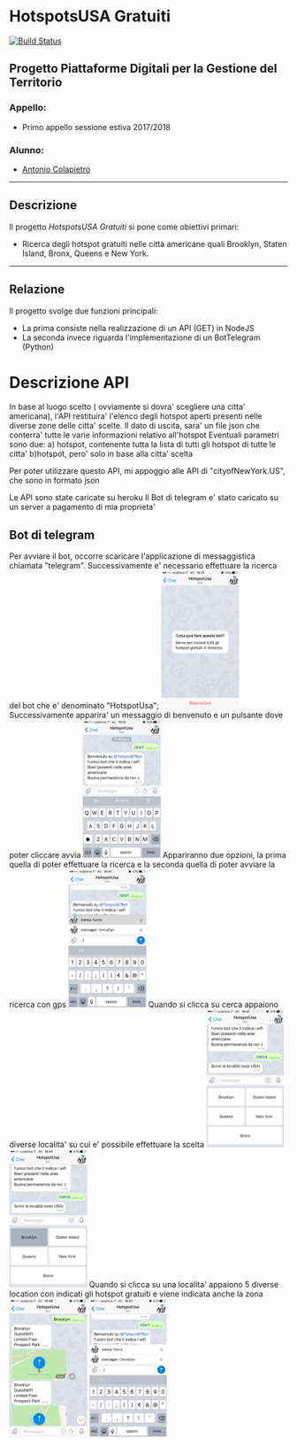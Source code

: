 # HotspotsUSA Gratuiti #
[![Build Status](https://travis-ci.org/acolapietro2/progetto-pdgt.svg?branch=master)](https://travis-ci.org/acolapietro2/progetto-pdgt)

## Progetto Piattaforme Digitali per la Gestione del Territorio ##

### Appello: ###
* Primo appello sessione estiva 2017/2018

### Alunno: ###
* [Antonio Colapietro](https://github.com/acolapietro2)

-----------------------------------------------------

## Descrizione ##

Il progetto _HotspotsUSA Gratuiti_ si pone come obiettivi primari:
* Ricerca degli hotspot gratuiti nelle città americane quali Brooklyn, Staten Island, Bronx, Queens e New York.

-----------------------------------------------------

## Relazione ##

Il progetto svolge due funzioni principali:
* La prima consiste nella realizzazione di un API (GET) in NodeJS
* La seconda invece riguarda l'implementazione di un BotTelegram (Python)

<h1>Descrizione API </h1>
In base al luogo scelto ( ovviamente si dovra' scegliere una citta' americana), l'API restituira' l'elenco degli hotspot aperti presenti nelle diverse zone delle citta' scelte.
Il dato di uscita, sara' un file json che conterra' tutte le varie informazioni relativo all'hotspot
Eventuali parametri sono due:
a) hotspot, contenente tutta la lista di tutti gli hotspot di tutte le citta'
b)hotspot, pero' solo in base alla citta' scelta

Per poter utilizzare questo API, mi appoggio alle API di "cityofNewYork.US", che sono in formato json

Le API sono state caricate su heroku
Il Bot di telegram e' stato caricato su un server a pagamento di mia proprieta'

<h2>Bot di telegram </h2>
Per avviare il bot, occorre scaricare l'applicazione di messaggistica chiamata "telegram". Successivamente e' necessario effettuare la ricerca del bot che e' denominato "HotspotUsa";
<a><img src='Immagini/inizializzazioneBot.PNG' height='250' alt='ScreenShot'/></a>
Successivamente apparira' un messaggio di benvenuto  e un pulsante dove poter cliccare avvia
<a><img src='Immagini/benvenuto su tonyco97bot.PNG' height='250' alt='ScreenShot'/></a>
Appariranno due opzioni, la prima quella di poter effettuare la ricerca e la seconda quella di poter avviare la ricerca con gps
<a><img src='Immagini/IMG quandoclicchisucercaquellogiusto.PNG' height='250' alt='ScreenShot'/></a>
Quando si clicca su cerca appaiono diverse localita' su cui e' possibile effettuare la scelta
<a><img src='Immagini/IMG quandoclicchisucerca.PNG' height='250' alt='ScreenShot'/></a>
<a><img src='Immagini/IMG_quandoclicchiunalocalita.PNG' height='250' alt='ScreenShot'/></a>
Quando si clicca su una localita' appaiono 5 diverse location con indicati gli hotspot gratuiti e viene indicata anche la zona
<a><img src='Immagini/IMG_quellocheescedopoavercliccatounalocalita.PNG' height='250' alt='ScreenShot'/></a>
<a><img src='Immagini/imissione.jpg' height='250' alt='ScreenShot'/></a>


